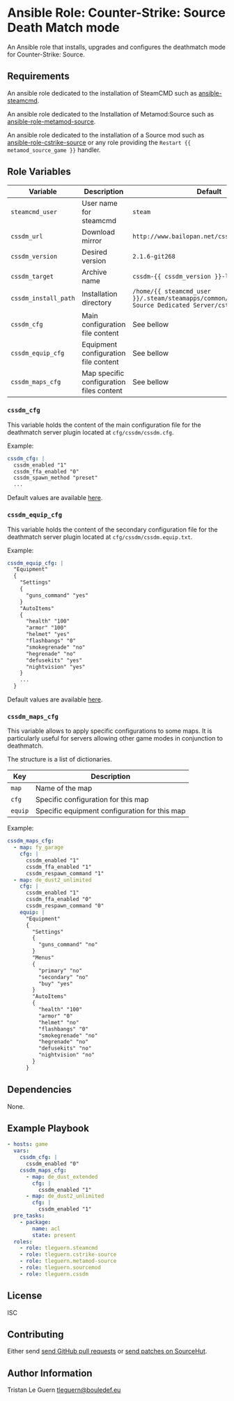 # Ansible Role: Counter-Strike: Source Death Match mode

An Ansible role that installs, upgrades and configures the deathmatch mode for Counter-Strike: Source.

## Requirements

An ansible role dedicated to the installation of SteamCMD such as [ansible-steamcmd](https://github.com/tleguern/ansible-steamcmd).

An ansible role dedicated to the Installation of Metamod:Source such as [ansible-role-metamod-source](https://github.com/tleguern/ansible-role-metamod-source).

An ansible role dedicated to the installation of a Source mod such as [ansible-role-cstrike-source](https://github.com/tleguern/ansible-role-cstrike-source) or any role providing the `Restart {{ metamod_source_game }}` handler.

## Role Variables

| Variable | Description | Default |
|----------|-------------|---------|
| `steamcmd_user` | User name for steamcmd | `steam` |
| `cssdm_url` | Download mirror | `http://www.bailopan.net/cssdm/snapshots/2.1` |
| `cssdm_version` | Desired version | `2.1.6-git268` |
| `cssdm_target` | Archive name | `cssdm-{{ cssdm_version }}-linux.tar.gz` |
| `cssdm_install_path` | Installation directory | `/home/{{ steamcmd_user }}/.steam/steamapps/common/Counter-Strike Source Dedicated Server/cstrike` |
| `cssdm_cfg` | Main configuration file content | See bellow |
| `cssdm_equip_cfg` | Equipment configuration file content | See bellow |
| `cssdm_maps_cfg` | Map specific configuration files content | See bellow |

### `cssdm_cfg`

This variable holds the content of the main configuration file for the deathmatch server plugin located at `cfg/cssdm/cssdm.cfg`.

Example:

```yaml
cssdm_cfg: |
  cssdm_enabled "1"
  cssdm_ffa_enabled "0"
  cssdm_spawn_method "preset"
  ...
```

Default values are available [here](https://github.com/alliedmodders/cssdm/blob/master/cfg/cssdm.cfg).

### `cssdm_equip_cfg`

This variable holds the content of the secondary configuration file for the deathmatch server plugin located at `cfg/cssdm/cssdm.equip.txt`.

Example:

```yaml
cssdm_equip_cfg: |
  "Equipment"
  {
    "Settings"
    {
      "guns_command" "yes"
    }
    "AutoItems"
    {
      "health" "100"
      "armor" "100"
      "helmet" "yes"
      "flashbangs" "0"
      "smokegrenade" "no"
      "hegrenade" "no"
      "defusekits" "yes"
      "nightvision" "yes"
    }
    ...
  }
```

Default values are available [here](https://github.com/alliedmodders/cssdm/blob/master/cfg/cssdm.equip.txt).

### `cssdm_maps_cfg`

This variable allows to apply specific configurations to some maps.
It is particularly useful for servers allowing other game modes in conjunction to deathmatch.

The structure is a list of dictionaries.

| Key | Description |
| --- | ----- |
| `map` | Name of the map |
| `cfg` | Specific configuration for this map |
| `equip` | Specific equipment configuration for this map |

Example:

```yaml
cssdm_maps_cfg:
  - map: fy_garage
    cfg: |
      cssdm_enabled "1"
      cssdm_ffa_enabled "1"
      cssdm_respawn_command "1"
  - map: de_dust2_unlimited
    cfg: |
      cssdm_enabled "1"
      cssdm_ffa_enabled "0"
      cssdm_respawn_command "0"
    equip: |
      "Equipment"
      {
        "Settings"
        {
          "guns_command" "no"
        }
        "Menus"
        {
          "primary" "no"
          "secondary" "no"
          "buy" "yes"
        }
        "AutoItems"
        {
          "health" "100"
          "armor" "0"
          "helmet" "no"
          "flashbangs" "0"
          "smokegrenade" "no"
          "hegrenade" "no"
          "defusekits" "no"
          "nightvision" "no"
        }
      }
```

## Dependencies

None.

## Example Playbook

```yaml
- hosts: game
  vars:
    cssdm_cfg: |
      cssdm_enabled "0"
    cssdm_maps_cfg:
      - map: de_dust_extended
        cfg: |
          cssdm_enabled "1"
      - map: de_dust2_unlimited
        cfg: |
          cssdm_enabled "1"
  pre_tasks:
    - package:
        name: acl
        state: present
  roles:
    - role: tleguern.steamcmd
    - role: tleguern.cstrike-source
    - role: tleguern.metamod-source
    - role: tleguern.sourcemod
    - role: tleguern.cssdm
```

## License

ISC

## Contributing

Either send [send GitHub pull requests](https://github.com/tleguern/ansible-role-cssdm) or [send patches on SourceHut](https://lists.sr.ht/~tleguern/misc).

## Author Information

Tristan Le Guern <tleguern@bouledef.eu>
